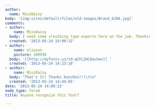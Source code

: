 ```yaml
---
author:
  name: MissDaisy
body: '[img:sites/default/files/old-images/Brand_6286.jpg]'
comments:
- author:
    name: MissDaisy
  body: I need some sleuthing type experts here on the job. Thanks!
  created: '2013-05-24 14:09:32'
- author:
    name: eliason
    picture: 109936
  body: '[[http://myfonts.us/td-qCFL2H|Aachen]] '
  created: '2013-05-24 14:23:18'
- author:
    name: MissDaisy
  body: "That's It! Thanks bunches!!!\r\n"
  created: '2013-05-24 14:44:05'
date: '2013-05-24 14:08:32'
node_type: forum
title: Anyone recognize this font?

---
```

